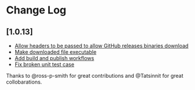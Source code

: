 # Change Log

## [1.0.13]
* [Allow headers to be passed to allow GitHub releases binaries download](https://github.com/microsoft/vscode-file-downloader/pull/40)
* [Make downloaded file executable](https://github.com/microsoft/vscode-file-downloader/pull/42)
* [Add build and publish workflows](https://github.com/microsoft/vscode-file-downloader/pull/44)
* [Fix broken unit test case](https://github.com/microsoft/vscode-file-downloader/pull/45)

Thanks to @ross-p-smith for great contributions and @Tatsinnit for great collobarations. 
